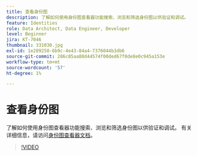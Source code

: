 ```yaml
---
title: 查看身份图
description: 了解如何使用身份图查看器功能搜索、浏览和筛选身份图以供验证和调试。
feature: Identities
role: Data Architect, Data Engineer, Developer
level: Beginner
jira: KT-7046
thumbnail: 331030.jpg
exl-id: 1e289250-6b9c-4e43-84a4-7376044b3db6
source-git-commit: 286c85aa88d44574f00ded67f0de8e0c945a153e
workflow-type: tm+mt
source-wordcount: '57'
ht-degree: 1%

---
```


# 查看身份图

了解如何使用身份图查看器功能搜索、浏览和筛选身份图以供验证和调试。 有关详细信息，请访问[身份图查看器文档](https://experienceleague.adobe.com/docs/experience-platform/identity/ui/identity-graph-viewer.html?lang=zh-Hans)。

>[!VIDEO](https://video.tv.adobe.com/v/331030?learn=on&enablevpops)


